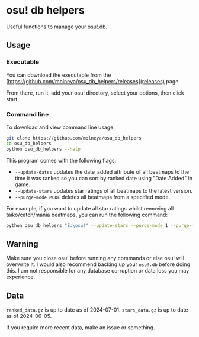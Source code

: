 # osu! db helpers

Useful functions to manage your osu!.db.

## Usage

### Executable

You can download the executable from the [https://github.com/molneya/osu_db_helpers/releases](releases) page.

From there, run it, add your osu! directory, select your options, then click start.

### Command line

To download and view command line usage:

```bash
git clone https://github.com/molneya/osu_db_helpers
cd osu_db_helpers
python osu_db_helpers --help
```

This program comes with the following flags:

- `--update-dates` updates the date_added attribute of all beatmaps to the time it was ranked so you can sort by ranked date using "Date Added" in game.
- `--update-stars` updates star ratings of all beatmaps to the latest version.
- `--purge-mode MODE` deletes all beatmaps from a specified mode.

For example, if you want to update all star ratings whilst removing all taiko/catch/mania beatmaps, you can run the following command:

```bash
python osu_db_helpers "E:\osu!" --update-stars --purge-mode 1 --purge-mode 2 --purge-mode 3
```

## Warning

Make sure you close osu! before running any commands or else osu! will overwrite it.
I would also recommend backing up your `osu!.db` before doing this. I am not responsible for any database corruption or data loss you may experience.

## Data

`ranked_data.gz` is up to date as of 2024-07-01.
`stars_data.gz` is up to date as of 2024-06-05.

If you require more recent data, make an issue or something.
